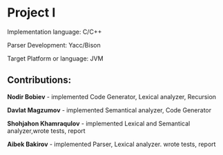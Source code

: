 
# Project I

Implementation language: C/C++

Parser Development: Yacc/Bison

Target Platform or language: JVM


## Contributions: 

**Nodir Bobiev** - implemented Code Generator, Lexical analyzer,  Recursion

**Davlat Magzumov** - implemented Semantical analyzer, Code Generator

**Shohjahon Khamraqulov** - implemented Lexical and Semantical analyzer,wrote tests, report

**Aibek Bakirov** - implemented Parser, Lexical analyzer. wrote tests, report
